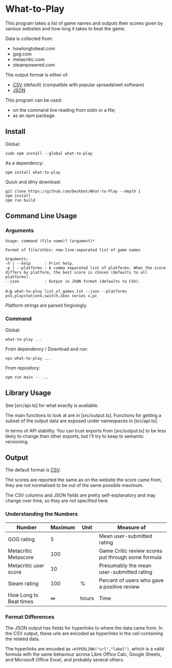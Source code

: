 # What-to-Play

This program takes a list of game names and outputs their scores given by various websites and how long it takes to beat the game.

Data is collected from:

* howlongtobeat.com
* gog.com
* metacritic.com
* steampowered.com

The output format is either of:

* [CSV](https://en.wikipedia.org/wiki/Comma-separated_values) (default) (compatible with popular spreadsheet software)
* [JSON](https://en.wikipedia.org/wiki/JSON)

This program can be used:

* on the command line reading from stdin or a file;
* as an npm package.

## Install

Global:

```
sudo npm install --global what-to-play
```

As a dependency:

```
npm install what-to-play
```

Quick and dirty download:

```
git clone https://github.com/Deskbot/What-to-Play --depth 1
npm install
npm run build
```

## Command Line Usage

### Arguments

```
Usage: command (file name)? (argument)*

Format of file/stdin: new-line-separated list of game names

Arguments:
-h | --help      : Print help.
-p | --platforms : A comma separated list of platforms. When the score differs by platform, the best score is chosen (defaults to all platforms).
--json           : Output in JSON format (defaults to CSV).
```

e.g. `what-to-play list_of_games.txt --json --platforms ps5,playstation4,switch,xbox series x,pc`

Platform strings are parsed forgivingly.

### Command

Global:

```
what-to-play ...
```

From dependency / Download and run:

```
npx what-to-play ...
```

From repository:

```
npm run main -- ...
```

## Library Usage

See [src/api.ts] for what exactly is available.

The main functions to look at are in [src/output.ts]. Functions for getting a subset of the output data are exposed under namespaces in [src/api.ts].

In terms of API stability. You can trust exports from [src/output.ts] to be less likely to change than other exports, but I'll try to keep to semantic versioning.

## Output

The default format is [CSV](https://en.wikipedia.org/wiki/Comma-separated_values).

The scores are reported the same as on the website the score came from, they are not normalised to be out of the same possible maximum.

The CSV columns and JSON fields are pretty self-explanatory and may change over time, so they are not specified here.

### Understanding the Numbers

Number                 | Maximum | Unit  | Measure of
-----------------------|---------|-------|------------
GOG rating             |   5     |       | Mean user-submitted rating
Metacritic Metascore   | 100     |       | Game Critic review scores put through some formula
Metacritic user score  |  10     |       | Presumably the mean user-submitted rating
Steam rating           | 100     | %     | Percent of users who gave a positive review
How Long to Beat times |  ∞      | hours | Time

### Format Differences

The JSON output has fields for hyperlinks to where the data came from. In the CSV output, these urls are encoded as hyperlinks in the cell containing the related data.

The hyperlinks are encoded as `=HYPERLINK("url","label")`, which is a valid formula with the same behaviour across Libre Office Calc, Google Sheets, and Microsoft Office Excel, and probably several others.
